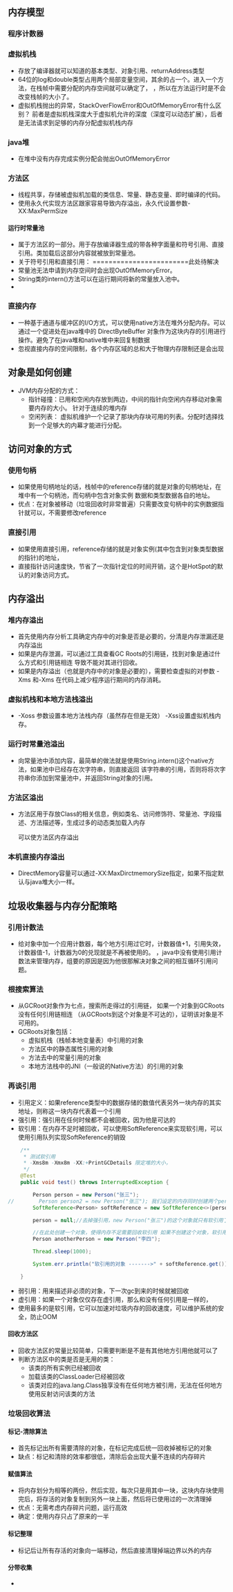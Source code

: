 ## 内存模型
### 程序计数器
### 虚拟机栈
+ 存放了编译器就可以知道的基本类型、对象引用、returnAddress类型
+ 64位的log和double类型占用两个局部变量空间，其余的占一个。进入一个方法，在栈帧中需要分配的内存空间就可以确定了，
，所以在方法运行时是不会改变栈帧的大小了。
+ 虚拟机栈抛出的异常，StackOverFlowError和OutOfMemoryError有什么区别？ 
前者是虚拟机栈深度大于虚拟机允许的深度（深度可以动态扩展），后者是无法请求到足够的内存分配虚拟机栈内存
### java堆
+ 在堆中没有内存完成实例分配会抛出OutOfMemoryError
### 方法区
+ 线程共享，存储被虚拟机加载的类信息、常量、静态变量、即时编译的代码。
+ 使用永久代实现方法区跟家容易导致内存溢出，永久代设置参数-XX:MaxPermSize
#### 运行时常量池
+ 属于方法区的一部分。用于存放编译器生成的带各种字面量和符号引用、直接引用。类加载后这部分内容就被放到常量池。
+ 关于符号引用和直接引用： ========================此处待解决
+ 常量池无法申请到内存空间时会出现OutOfMemoryError。
+ String类的intern()方法可以在运行期间将新的常量放入池中。
+ 
### 直接内存
+ 一种基于通道与缓冲区的I/O方式，可以使用native方法在堆外分配内存。可以通过一个促进处在java堆中的
DirectByteBuffer 对象作为这块内存的引用进行操作。避免了在java堆和native堆中来回复制数据
+ 忽视直接内存的空间限制，各个内存区域的总和大于物理内存限制还是会出现
## 对象是如何创建
+  JVM内存分配的方式：
    + 指针碰撞：已用和空闲内存放到两边，中间的指针向空闲内存移动对象需要内存的大小。
针对于连续的堆内存 
    + 空闲列表： 虚拟机维护一个记录了那块内存块可用的列表。分配时选择找到一个足够大的内幕才能进行分配。
## 访问对象的方式
### 使用句柄
+ 如果使用句柄地址的话，栈帧中的reference存储的就是对象的句柄地址，在堆中有一个句柄池，而句柄中包含对象实例
数据和类型数据各自的地址。
+ 优点：在对象被移动（垃圾回收时非常普遍）只需要改变句柄中的实例数据指针就可以，不需要修改reference
### 直接引用
+ 如果使用直接引用，reference存储的就是对象实例(其中包含到对象类型数据的指针)的地址，
+ 直接指针访问速度快，节省了一次指针定位的时间开销，这个是HotSpot的默认的对象访问方式。

## 内存溢出
### 堆内存溢出
+ 首先使用内存分析工具确定内存中的对象是否是必要的，分清是内存泄漏还是内存溢出
+ 如果是内存泄漏，可以通过工具查看GC Roots的引用链，找到对象是通过什么方式和引用链相连
导致不能对其进行回收。
+ 如果是内存溢出（也就是内存中的对象是必要的），需要检查虚拟的对参数 -Xms 和-Xms
在代码上减少程序运行期间的内存消耗。
### 虚拟机栈和本地方法栈溢出
+ -Xoss 参数设置本地方法栈内存（虽然存在但是无效）  -Xss设置虚拟机栈内存。
### 运行时常量池溢出
+ 向常量池中添加内容，最简单的做法就是使用String.intern()这个native方法，如果池中已经存在次字符串，则直接返回
该字符串的引用，否则将将次字符串你添加到常量池中，并返回String对象的引用。

### 方法区溢出

+ 方法区用于存放Class的相关信息，例如类名、访问修饰符、常量池、字段描述、方法描述等，生成过多的动态类加载入内存

  可以使方法区内存溢出

### 本机直接内存溢出

+ DirectMemory容量可以通过-XX:MaxDirctmemorySize指定，如果不指定默认与java堆大小一样。



## 垃圾收集器与内存分配策略
### 引用计数法
+ 给对象中加一个应用计数器，每个地方引用过它时，计数器值+1，引用失效，计数器值-1，计数器为0的兑现就是不再被使用的。
，java中没有使用引用计数法来管理内存，组要的原因是因为他很那解决对象之间的相互循环引用问题。
### 根搜索算法
+ 从GCRoot对象作为七点，搜索所走得过的引用链， 如果一个对象到GCRoots没有任何引用链相连
（从GCRoots到这个对象是不可达的），证明该对象是不可用的。
+ GCRoots对象包括：
  + 虚拟机栈（栈帧本地变量表）中引用的对象
  + 方法区中的静态属性引用的对象
  + 方法去中的常量引用的对象
  + 本地方法栈中的JNI（一般说的Native方法）的引用的对象

### 再谈引用
+ 引用定义：如果reference类型中的数据存储的数值代表另外一块内存的其实地址，则称这一块内存代表着一个引用
+ 强引用：强引用在任何时候都不会被回收，因为他是可达的
+ 软引用：在内存不足时被回收，可以使用SoftReference来实现软引用，可以使用引用队列实现SoftReference的销毁

```java
    /**
     * 测试软引用
     * -Xms8m -Xmx8m -XX:+PrintGCDetails 限定堆的大小，
     */
    @Test
    public void test() throws InterruptedException {

        Person person = new Person("张三");
//        Person person2 = new Person("张三"); 我们设定的内存同时创建两个person就会报oom
        SoftReference<Person> softReference = new SoftReference<>(person);

        person = null;//去掉强引用，new Person("张三")的这个对象就只有软引用了

        //在此处创建一个对象，使得内存不足需要回收软引用 如果不创建这个对象，软引用是不会被回收的，线面还是能得到李四对象。
        Person anotherPerson = new Person("李四");

        Thread.sleep(1000);

        System.err.println("软引用的对象 ------->" + softReference.get());

    }
```
+ 弱引用：用来描述非必须的对象，下一次gc到来的时候就被回收
+ 虚引用：如果一个对象仅仅存在虚引用，那么和没有任何引用是一样的，
+ 使用最多的是软引用，它可以加速对垃圾内存的回收速度，可以维护系统的安全，防止OOM
#### 回收方法区
+ 回收方法区的常量比较简单，只需要判断是不是有其他地方引用他就可以了
+ 判断方法区中的类是否是无用的类：
  + 该类的所有实例已经被回收
  + 加载该类的ClassLoader已经被回收
  + 该类对应的java.lang.Class独享没有在任何地方被引用，无法在任何地方使用反射访问该类的方法
  
### 垃圾回收算法

#### 标记-清除算法

+ 首先标记出所有需要清除的对象，在标记完成后统一回收掉被标记的对象
+ 缺点：标记和清除的效率都很低，清除后会出现大量不连续的内存碎片

#### 赋值算法

+ 将内存划分为相等的两份，然后实现，每次只是用其中一块，这块内存块使用完后，将存活的对象复制到另外一块上面，然后将已使用过的一次清理掉
+ 优点：无需考虑内存碎片问题，运行高效
+ 确定：使用内存只占了原来的一半

#### 标记整理

+ 标记后让所有存活的对象向一端移动，然后直接清理掉端边界以外的内存

#### 分带收集

+ 

